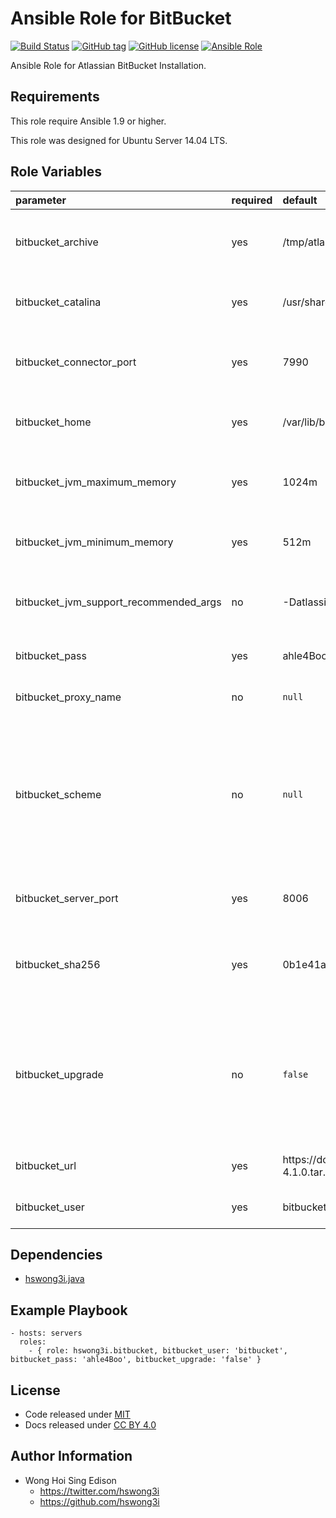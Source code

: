 Ansible Role for BitBucket
==========================

[![Build Status](https://travis-ci.org/pantarei/ansible-role-bitbucket.svg?branch=master)](https://travis-ci.org/pantarei/ansible-role-bitbucket)
 [![GitHub tag](https://img.shields.io/github/tag/pantarei/ansible-role-bitbucket.svg)](https://github.com/pantarei/ansible-role-bitbucket)
 [![GitHub license](https://img.shields.io/github/license/pantarei/ansible-role-bitbucket.svg)](https://github.com/pantarei/ansible-role-bitbucket/blob/master/LICENSE)
 [![Ansible Role](https://img.shields.io/ansible/role/5985.svg)](https://galaxy.ansible.com/detail#/role/5985)

Ansible Role for Atlassian BitBucket Installation.

Requirements
------------

This role require Ansible 1.9 or higher.

This role was designed for Ubuntu Server 14.04 LTS.

Role Variables
--------------

<table>
<colgroup>
<col width="20%" />
<col width="20%" />
<col width="20%" />
<col width="20%" />
<col width="20%" />
</colgroup>
<thead>
<tr class="header">
<th align="left">parameter</th>
<th align="left">required</th>
<th align="left">default</th>
<th align="left">choices</th>
<th align="left">comments</th>
</tr>
</thead>
<tbody>
<tr class="odd">
<td align="left">bitbucket_archive</td>
<td align="left">yes</td>
<td align="left">/tmp/atlassian-bitbucket-4.1.0.tar.gz</td>
<td align="left"></td>
<td align="left">Download archive filename for cache during (re)install.</td>
</tr>
<tr class="even">
<td align="left">bitbucket_catalina</td>
<td align="left">yes</td>
<td align="left">/usr/share/bitbucket</td>
<td align="left"></td>
<td align="left">Location for the BitBucket installation directory.</td>
</tr>
<tr class="odd">
<td align="left">bitbucket_connector_port</td>
<td align="left">yes</td>
<td align="left">7990</td>
<td align="left"></td>
<td align="left">BitBucket Apache Tomcat connector port.</td>
</tr>
<tr class="even">
<td align="left">bitbucket_home</td>
<td align="left">yes</td>
<td align="left">/var/lib/bitbucket</td>
<td align="left"></td>
<td align="left">Location for the BitBucket home directory.</td>
</tr>
<tr class="odd">
<td align="left">bitbucket_jvm_maximum_memory</td>
<td align="left">yes</td>
<td align="left">1024m</td>
<td align="left"></td>
<td align="left">BitBucket JVM maximum memory usage.</td>
</tr>
<tr class="even">
<td align="left">bitbucket_jvm_minimum_memory</td>
<td align="left">yes</td>
<td align="left">512m</td>
<td align="left"></td>
<td align="left">BitBucket JVM minimum memory usage.</td>
</tr>
<tr class="odd">
<td align="left">bitbucket_jvm_support_recommended_args</td>
<td align="left">no</td>
<td align="left">-Datlassian.plugins.enable.wait=300</td>
<td align="left"></td>
<td align="left">Atlassian Support recommended JVM arguments.</td>
</tr>
<tr class="even">
<td align="left">bitbucket_pass</td>
<td align="left">yes</td>
<td align="left">ahle4Boo</td>
<td align="left"></td>
<td align="left">Password for BitBucket system user.</td>
</tr>
<tr class="odd">
<td align="left">bitbucket_proxy_name</td>
<td align="left">no</td>
<td align="left"><code>null</code></td>
<td align="left"></td>
<td align="left">Pass value as <code>proxyName</code> to <a href="https://github.com/pantarei/ansible-role-bitbucket/blob/master/templates/usr/share/bitbucket/conf/server.xml.j2">template</a>.</td>
</tr>
<tr class="even">
<td align="left">bitbucket_scheme</td>
<td align="left">no</td>
<td align="left"><code>null</code></td>
<td align="left"><ul>
<li><code>null</code></li>
<li>http</li>
<li>https</li>
</ul></td>
<td align="left">Install BitBucket in standalone mode if <code>null</code>, or integrating with Apache using HTTP if <code>http</code>, or integrating with Apache using HTTPS if <code>https</code>.</td>
</tr>
<tr class="odd">
<td align="left">bitbucket_server_port</td>
<td align="left">yes</td>
<td align="left">8006</td>
<td align="left"></td>
<td align="left">BitBucket Apache Tomcat server port.</td>
</tr>
<tr class="even">
<td align="left">bitbucket_sha256</td>
<td align="left">yes</td>
<td align="left">0b1e41ab64c25d446d1cda54392abb9120c4b92413c1d79f6642869cbdcd5a46</td>
<td align="left"></td>
<td align="left">Download archive sha256 checksum for cache during (re)install.</td>
</tr>
<tr class="odd">
<td align="left">bitbucket_upgrade</td>
<td align="left">no</td>
<td align="left"><code>false</code></td>
<td align="left"><ul>
<li><code>true</code></li>
<li><code>false</code></li>
</ul></td>
<td align="left">If <code>true</code>, trigger upgrade by stop existing BitBucket service, purge existing BitBucket installation direcoty before normal tasks.</td>
</tr>
<tr class="even">
<td align="left">bitbucket_url</td>
<td align="left">yes</td>
<td align="left">https://downloads.atlassian.com/software/stash/downloads/atlassian-bitbucket-4.1.0.tar.gz</td>
<td align="left"></td>
<td align="left">URL for download archive.</td>
</tr>
<tr class="odd">
<td align="left">bitbucket_user</td>
<td align="left">yes</td>
<td align="left">bitbucket</td>
<td align="left"></td>
<td align="left">Username for BitBucket system user.</td>
</tr>
</tbody>
</table>

Dependencies
------------

-   [hswong3i.java](https://galaxy.ansible.com/detail#/role/5971)

Example Playbook
----------------

    - hosts: servers
      roles:
        - { role: hswong3i.bitbucket, bitbucket_user: 'bitbucket', bitbucket_pass: 'ahle4Boo', bitbucket_upgrade: 'false' }

License
-------

-   Code released under [MIT](https://github.com/hswong3i/ansible-role-bitbucket/blob/master/LICENSE)
-   Docs released under [CC BY 4.0](http://creativecommons.org/licenses/by/4.0/)

Author Information
------------------

-   Wong Hoi Sing Edison
    -   <https://twitter.com/hswong3i>
    -   <https://github.com/hswong3i>

